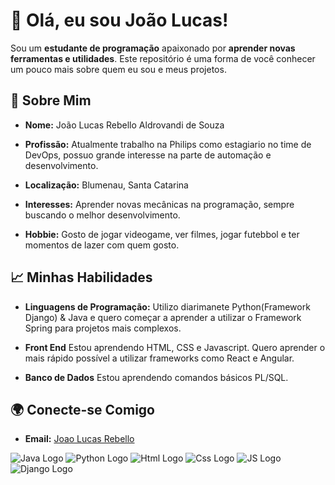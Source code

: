 # 👋 Olá, eu sou João Lucas!
 
Sou um **estudante de programação** apaixonado por **aprender novas ferramentas e utilidades**. Este repositório é uma forma de você conhecer um pouco mais sobre quem eu sou e meus projetos.
 
## 🌟 Sobre Mim
 
- **Nome:** João Lucas Rebello Aldrovandi de Souza

- **Profissão:** Atualmente trabalho na Philips como estagiario no time de DevOps, possuo grande interesse na parte de automação e desenvolvimento.

- **Localização:** Blumenau, Santa Catarina

- **Interesses:** Aprender novas mecânicas na programação, sempre buscando o melhor desenvolvimento.

- **Hobbie:** Gosto de jogar videogame, ver filmes, jogar futebbol e ter momentos de lazer com quem gosto.
 
## 📈 Minhas Habilidades
 
- **Linguagens de Programação:** Utilizo diarimanete Python(Framework Django) & Java e quero começar a aprender a utilizar o Framework Spring para projetos mais complexos.

- **Front End** Estou aprendendo HTML, CSS e Javascript. Quero aprender o mais rápido possível a utilizar frameworks como React e Angular. 

- **Banco de Dados** Estou aprendendo comandos básicos PL/SQL.
 
## 🌍 Conecte-se Comigo

- **Email:** [Joao Lucas Rebello](mailto:joaolucasrebello1@gmail.com)
 
![Java Logo](https://www.vectorlogo.zone/logos/java/java-icon.svg)
![Python Logo](https://www.vectorlogo.zone/logos/python/python-vertical.svg)
![Html Logo](https://www.vectorlogo.zone/logos/w3_html5/w3_html5-icon.svg)
![Css Logo](https://www.vectorlogo.zone/logos/w3_css/w3_css-icon~old.svg)
![JS Logo](https://www.vectorlogo.zone/logos/javascript/javascript-icon.svg)
![Django Logo](https://www.vectorlogo.zone/logos/djangoproject/djangoproject-ar21.svg)

